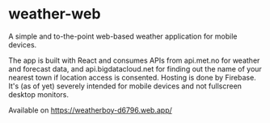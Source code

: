 # weather-web
A simple and to-the-point web-based weather application for mobile devices.

The app is built with React and consumes APIs from api.met.no for weather and forecast data, and api.bigdatacloud.net for finding out the name of your nearest town if location access is consented.
Hosting is done by Firebase.
It's (as of yet) severely intended for mobile devices and not fullscreen desktop monitors.

Available on https://weatherboy-d6796.web.app/